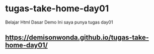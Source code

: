 # tugas-take-home-day01
Belajar Html Dasar 
Demo
Ini saya punya  tugas day01
## https://demisonwonda.github.io/tugas-take-home-day01/
